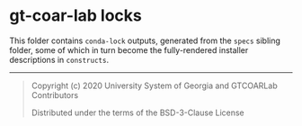 # gt-coar-lab locks

This folder contains `conda-lock` outputs, generated from the `specs` sibling
folder, some of which in turn become the fully-rendered installer descriptions
in `constructs`.

---

> Copyright (c) 2020 University System of Georgia and GTCOARLab Contributors
>
> Distributed under the terms of the BSD-3-Clause License
